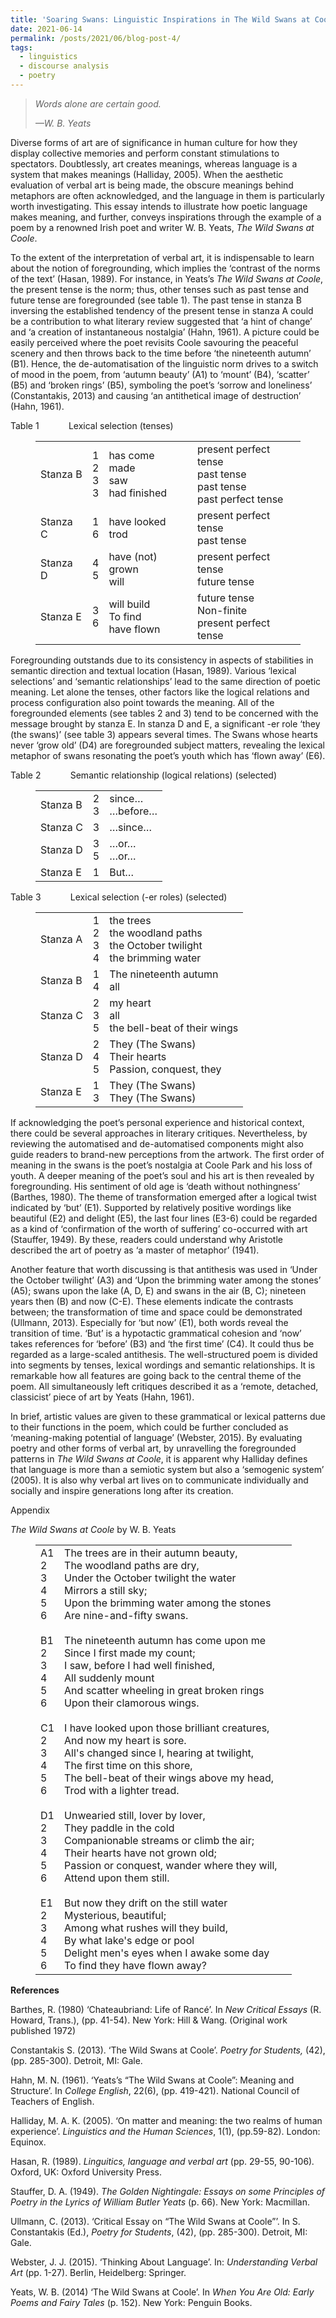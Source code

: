 ```yaml
---
title: 'Soaring Swans: Linguistic Inspirations in The Wild Swans at Coole'
date: 2021-06-14
permalink: /posts/2021/06/blog-post-4/
tags:
  - linguistics
  - discourse analysis
  - poetry
---
```


<!-- wp:paragraph -->
<p></p>
<!-- /wp:paragraph -->

<!-- wp:quote -->
<blockquote class="wp-block-quote"><!-- wp:paragraph -->
<p><em>Words alone are certain good.</em></p>
<!-- /wp:paragraph -->

<!-- wp:paragraph -->
<p><em>—W. B. Yeats</em></p>
<!-- /wp:paragraph --></blockquote>
<!-- /wp:quote -->

<!-- wp:paragraph -->
<p>Diverse forms of art are of significance in human culture for how they display collective memories and perform constant stimulations to spectators. Doubtlessly, art creates meanings, whereas language is a system that makes meanings (Halliday, 2005). When the aesthetic evaluation of verbal art is being made, the obscure meanings behind metaphors are often acknowledged, and the language in them is particularly worth investigating. This essay intends to illustrate how poetic language makes meaning, and further, conveys inspirations through the example of a poem by a renowned Irish poet and writer W. B. Yeats, <em>The Wild Swans at Coole</em>.</p>
<!-- /wp:paragraph -->

<!-- wp:paragraph -->
<p>To the extent of the interpretation of verbal art, it is indispensable to learn about the notion of foregrounding, which implies the ‘contrast of the norms of the text’ (Hasan, 1989). For instance, in Yeats’s <em>The Wild Swans at Coole</em>, the present tense is the norm; thus, other tenses such as past tense and future tense are foregrounded (see table 1). The past tense in stanza B inversing the established tendency of the present tense in stanza A could be a contribution to what literary review suggested that ‘a hint of change’ and ‘a creation of instantaneous nostalgia’ (Hahn, 1961). A picture could be easily perceived where the poet revisits Coole savouring the peaceful scenery and then throws back to the time before ‘the nineteenth autumn’ (B1). Hence, the de-automatisation of the linguistic norm drives to a switch of mood in the poem, from ‘autumn beauty’ (A1) to ‘mount’ (B4), ‘scatter’ (B5) and ‘broken rings’ (B5), symboling the poet’s ‘sorrow and loneliness’ (Constantakis, 2013) and causing ‘an antithetical image of destruction’ (Hahn, 1961).</p>
<!-- /wp:paragraph -->

<!-- wp:paragraph -->
<p>Table 1&nbsp;&nbsp;&nbsp;&nbsp;&nbsp;&nbsp;&nbsp;&nbsp;&nbsp;&nbsp;&nbsp; Lexical selection (tenses)</p>
<!-- /wp:paragraph -->

<!-- wp:table -->
<figure class="wp-block-table"><table><tbody><tr><td>Stanza B</td><td>1 <br>2 <br>3 <br>3</td><td>has come <br>made <br>saw <br>had finished</td><td>present perfect tense <br>past tense <br>past tense <br>past perfect tense</td></tr><tr><td>Stanza C</td><td>1 <br>6</td><td>have looked <br>trod</td><td>present perfect tense <br>past tense</td></tr><tr><td>Stanza D</td><td>4 <br>5</td><td>have (not) grown <br>will</td><td>present perfect tense <br>future tense</td></tr><tr><td>Stanza E</td><td>3 <br>6<br></td><td>will build <br>To find <br>have flown</td><td>future tense <br>Non-finite <br>present perfect tense</td></tr></tbody></table></figure>
<!-- /wp:table -->

<!-- wp:paragraph -->
<p>Foregrounding outstands due to its consistency in aspects of stabilities in semantic direction and textual location (Hasan, 1989). Various ‘lexical selections’ and ‘semantic relationships’ lead to the same direction of poetic meaning. Let alone the tenses, other factors like the logical relations and process configuration also point towards the meaning. All of the foregrounded elements (see tables 2 and 3) tend to be concerned with the message brought by stanza E. In stanza D and E, a significant -er role ‘they (the swans)’ (see table 3) appears several times. The Swans whose hearts never ‘grow old’ (D4) are foregrounded subject matters, revealing the lexical metaphor of swans resonating the poet’s youth which has ‘flown away’ (E6).</p>
<!-- /wp:paragraph -->

<!-- wp:paragraph -->
<p>Table 2&nbsp;&nbsp;&nbsp;&nbsp;&nbsp;&nbsp;&nbsp;&nbsp;&nbsp;&nbsp;&nbsp; Semantic relationship (logical relations) (selected)</p>
<!-- /wp:paragraph -->

<!-- wp:table -->
<figure class="wp-block-table"><table><tbody><tr><td>Stanza B</td><td>2 <br>3</td><td>since… <br>…before…</td></tr><tr><td>Stanza C</td><td>3</td><td>…since…</td></tr><tr><td>Stanza D</td><td>3 <br>5</td><td>…or… <br>…or…</td></tr><tr><td>Stanza E</td><td>1</td><td>But…</td></tr></tbody></table></figure>
<!-- /wp:table -->

<!-- wp:paragraph -->
<p>Table 3&nbsp;&nbsp;&nbsp;&nbsp;&nbsp;&nbsp;&nbsp;&nbsp;&nbsp;&nbsp;&nbsp; Lexical selection (-er roles) (selected)</p>
<!-- /wp:paragraph -->

<!-- wp:table -->
<figure class="wp-block-table"><table><tbody><tr><td>Stanza A</td><td>1 <br>2 <br>3 <br>4</td><td>the trees <br>the woodland paths <br>the October twilight <br>the brimming water</td></tr><tr><td>Stanza B</td><td>1 <br>4</td><td>The nineteenth autumn <br>all</td></tr><tr><td>Stanza C</td><td>2 <br>3 <br>5</td><td>my heart <br>all <br>the bell-beat of their wings</td></tr><tr><td>Stanza D</td><td>2 <br>4 <br>5</td><td>They (The Swans) <br>Their hearts <br>Passion, conquest, they</td></tr><tr><td>Stanza E</td><td>1 <br>3</td><td>They (The Swans) <br>They (The Swans)</td></tr></tbody></table></figure>
<!-- /wp:table -->

<!-- wp:paragraph -->
<p>If acknowledging the poet’s personal experience and historical context,&nbsp; there could be several approaches in literary critiques. Nevertheless, by reviewing the automatised and de-automatised components might also guide readers to brand-new perceptions from the artwork. The first order of meaning in the swans is the poet’s nostalgia at Coole Park and his loss of youth. A deeper meaning of the poet’s soul and his art is then revealed by foregrounding. His sentiment of old age is ‘death without nothingness’ (Barthes, 1980). The theme of transformation emerged after a logical twist indicated by ‘but’ (E1). Supported by relatively positive wordings like beautiful (E2) and delight (E5), the last four lines (E3-6) could be regarded as a kind of ‘confirmation of the worth of suffering’ co-occurred with art (Stauffer, 1949). By these, readers could understand why Aristotle described the art of poetry as ‘a master of metaphor’ (1941).</p>
<!-- /wp:paragraph -->

<!-- wp:paragraph -->
<p>Another feature that worth discussing is that antithesis was used in ‘Under the October twilight’ (A3) and ‘Upon the brimming water among the stones’ (A5); swans upon the lake (A, D, E) and swans in the air (B, C); nineteen years then (B) and now (C-E). These elements indicate the contrasts between; the transformation of time and space could be demonstrated (Ullmann, 2013). Especially for ‘but now’ (E1), both words reveal the transition of time. ‘But’ is a hypotactic grammatical cohesion and ‘now’ takes references for ‘before’ (B3) and ‘the first time’ (C4). It could thus be regarded as a large-scaled antithesis. The well-structured poem is divided into segments by tenses, lexical wordings and semantic relationships. It is remarkable how all features are going back to the central theme of the poem. All simultaneously left critiques described it as a ‘remote, detached, classicist’ piece of art by Yeats (Hahn, 1961).</p>
<!-- /wp:paragraph -->

<!-- wp:paragraph -->
<p>In brief, artistic values are given to these grammatical or lexical patterns due to their functions in the poem, which could be further concluded as ‘meaning-making potential of language’ (Webster, 2015). By evaluating poetry and other forms of verbal art, by unravelling the foregrounded patterns in <em>The Wild Swans at Coole</em>, it is apparent why Halliday defines that language is more than a semiotic system but also a ‘semogenic system’ (2005). It is also why verbal art lives on to communicate individually and socially and inspire generations long after its creation.</p>
<!-- /wp:paragraph -->

<!-- wp:paragraph -->
<p>Appendix</p>
<!-- /wp:paragraph -->

<!-- wp:paragraph -->
<p><em>The Wild Swans at Coole</em> by W. B. Yeats</p>
<!-- /wp:paragraph -->

<!-- wp:table -->
<figure class="wp-block-table"><table><tbody><tr><td>A1 <br>2 <br>3 <br>4 <br>5 <br>6 <br>&nbsp; <br>B1 <br>2 <br>3 <br>4 <br>5 <br>6 &nbsp; <br><br>C1 <br>2 <br>3 <br>4 <br>5 <br>6 &nbsp; <br><br>D1 <br>2 <br>3 <br>4 <br>5 <br>6 &nbsp; <br><br>E1 <br>2 <br>3 <br>4 <br>5 <br>6</td><td>The trees are in their autumn beauty, <br>The woodland paths are dry, <br>Under the October twilight the water <br>Mirrors a still sky; <br>Upon the brimming water among the stones&nbsp;&nbsp;&nbsp;&nbsp;&nbsp;&nbsp; <br>Are nine-and-fifty swans. &nbsp; <br><br>The nineteenth autumn has come upon me <br>Since I first made my count; <br>I saw, before I had well finished, <br>All suddenly mount&nbsp;&nbsp;&nbsp;&nbsp;&nbsp; <br>And scatter wheeling in great broken rings <br>Upon their clamorous wings. &nbsp; <br><br>I have looked upon those brilliant creatures, <br>And now my heart is sore. <br>All's changed since I, hearing at twilight,&nbsp;&nbsp;&nbsp;&nbsp; <br>The first time on this shore, <br>The bell-beat of their wings above my head, <br>Trod with a lighter tread. &nbsp; <br><br>Unwearied still, lover by lover, <br>They paddle in the cold&nbsp;&nbsp;&nbsp;&nbsp;&nbsp;&nbsp; <br>Companionable streams or climb the air; <br>Their hearts have not grown old; <br>Passion or conquest, wander where they will, <br>Attend upon them still. &nbsp; <br><br>But now they drift on the still water <br>Mysterious, beautiful; <br>Among what rushes will they build, <br>By what lake's edge or pool <br>Delight men's eyes when I awake some day <br>To find they have flown away?</td></tr></tbody></table></figure>
<!-- /wp:table -->

<!-- wp:paragraph -->
<p><strong>References</strong></p>
<!-- /wp:paragraph -->

<!-- wp:paragraph -->
<p>Barthes, R. (1980) ‘Chateaubriand: Life of Rancé’. In <em>New Critical Essays </em>(R. Howard, Trans.), (pp. 41-54). New York: Hill &amp; Wang. (Original work published 1972)</p>
<!-- /wp:paragraph -->

<!-- wp:paragraph -->
<p>Constantakis S. (2013). ‘The Wild Swans at Coole’. <em>Poetry for Students,</em> (42), (pp. 285-300). Detroit, MI: Gale.</p>
<!-- /wp:paragraph -->

<!-- wp:paragraph -->
<p>Hahn, M. N. (1961). ‘Yeats’s “The Wild Swans at Coole”: Meaning and Structure’. In <em>College English</em>, 22(6), (pp. 419-421). National Council of Teachers of English.</p>
<!-- /wp:paragraph -->

<!-- wp:paragraph -->
<p>Halliday, M. A. K. (2005). ‘On matter and meaning: the two realms of human experience’. <em>Linguistics and the Human Sciences</em>, 1(1), (pp.59-82). London: Equinox.</p>
<!-- /wp:paragraph -->

<!-- wp:paragraph -->
<p>Hasan, R. (1989). <em>Linguitics, language and verbal art </em>(pp. 29-55, 90-106)<em>. </em>Oxford, UK: Oxford University Press.</p>
<!-- /wp:paragraph -->

<!-- wp:paragraph -->
<p>Stauffer, D. A. (1949). <em>The Golden Nightingale:</em> <em>Essays on some Principles of Poetry in the Lyrics of William Butler Yeats</em> (p. 66). New York: Macmillan.</p>
<!-- /wp:paragraph -->

<!-- wp:paragraph -->
<p>Ullmann, C. (2013). ‘Critical Essay on “The Wild Swans at Coole”’. In&nbsp;S. Constantakis (Ed.), <em>Poetry for Students</em>, (42), (pp. 285-300). Detroit, MI: Gale.</p>
<!-- /wp:paragraph -->

<!-- wp:paragraph -->
<p>Webster, J. J. (2015). ‘Thinking About Language’. In: <em>Understanding Verbal Art </em>(pp. 1-27). Berlin, Heidelberg: Springer.</p>
<!-- /wp:paragraph -->

<!-- wp:paragraph -->
<p>Yeats, W. B. (2014) ‘The Wild Swans at Coole’. In <em>When You Are Old: Early Poems and Fairy Tales </em>(p. 152). New York: Penguin Books.</p>
<!-- /wp:paragraph -->
